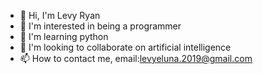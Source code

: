 - 👋 Hi, I'm Levy Ryan
- 👀 I'm interested in being a programmer
- 🌱 I'm learning python
- 💞️ I'm looking to collaborate on artificial intelligence
- 📫 How to contact me, email:levyeluna.2019@gmail.com
